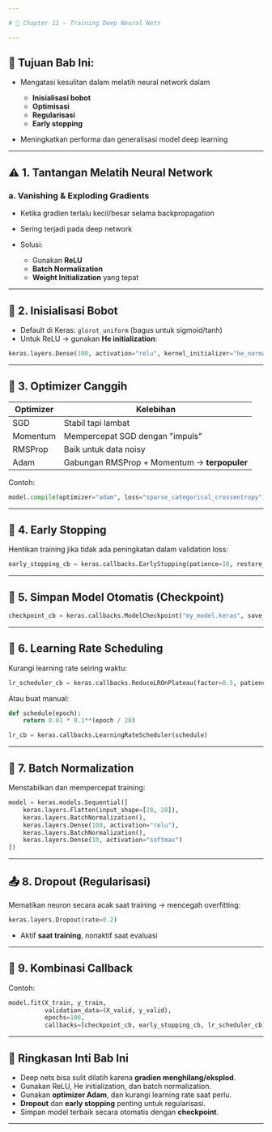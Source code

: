 ```yaml
---

# 📘 Chapter 11 – Training Deep Neural Nets

---
```


## 🎯 Tujuan Bab Ini:

* Mengatasi kesulitan dalam melatih neural network dalam

  * **Inisialisasi bobot**
  * **Optimisasi**
  * **Regularisasi**
  * **Early stopping**
* Meningkatkan performa dan generalisasi model deep learning

---

## ⚠️ 1. Tantangan Melatih Neural Network

### a. **Vanishing & Exploding Gradients**

* Ketika gradien terlalu kecil/besar selama backpropagation
* Sering terjadi pada deep network
* Solusi:

  * Gunakan **ReLU**
  * **Batch Normalization**
  * **Weight Initialization** yang tepat

---

## 🔧 2. Inisialisasi Bobot

* Default di Keras: `glorot_uniform` (bagus untuk sigmoid/tanh)
* Untuk ReLU → gunakan **He initialization**:

```python
keras.layers.Dense(100, activation="relu", kernel_initializer="he_normal")
```

---

## 🚀 3. Optimizer Canggih

| Optimizer | Kelebihan                                    |
| --------- | -------------------------------------------- |
| SGD       | Stabil tapi lambat                           |
| Momentum  | Mempercepat SGD dengan "impuls"              |
| RMSProp   | Baik untuk data noisy                        |
| Adam      | Gabungan RMSProp + Momentum → **terpopuler** |

Contoh:

```python
model.compile(optimizer="adam", loss="sparse_categorical_crossentropy")
```

---

## 🔁 4. Early Stopping

Hentikan training jika tidak ada peningkatan dalam validation loss:

```python
early_stopping_cb = keras.callbacks.EarlyStopping(patience=10, restore_best_weights=True)
```

---

## 💾 5. Simpan Model Otomatis (Checkpoint)

```python
checkpoint_cb = keras.callbacks.ModelCheckpoint("my_model.keras", save_best_only=True)
```

---

## 🔀 6. Learning Rate Scheduling

Kurangi learning rate seiring waktu:

```python
lr_scheduler_cb = keras.callbacks.ReduceLROnPlateau(factor=0.5, patience=5)
```

Atau buat manual:

```python
def schedule(epoch):
    return 0.01 * 0.1**(epoch / 20)

lr_cb = keras.callbacks.LearningRateScheduler(schedule)
```

---

## 💨 7. Batch Normalization

Menstabilkan dan mempercepat training:

```python
model = keras.models.Sequential([
    keras.layers.Flatten(input_shape=[28, 28]),
    keras.layers.BatchNormalization(),
    keras.layers.Dense(100, activation="relu"),
    keras.layers.BatchNormalization(),
    keras.layers.Dense(10, activation="softmax")
])
```

---

## 📤 8. Dropout (Regularisasi)

Mematikan neuron secara acak saat training → mencegah overfitting:

```python
keras.layers.Dropout(rate=0.2)
```

* Aktif **saat training**, nonaktif saat evaluasi

---

## 🧪 9. Kombinasi Callback

Contoh:

```python
model.fit(X_train, y_train,
          validation_data=(X_valid, y_valid),
          epochs=100,
          callbacks=[checkpoint_cb, early_stopping_cb, lr_scheduler_cb])
```

---

## 📑 Ringkasan Inti Bab Ini

* Deep nets bisa sulit dilatih karena **gradien menghilang/eksplod**.
* Gunakan ReLU, He initialization, dan batch normalization.
* Gunakan **optimizer Adam**, dan kurangi learning rate saat perlu.
* **Dropout** dan **early stopping** penting untuk regularisasi.
* Simpan model terbaik secara otomatis dengan **checkpoint**.

---